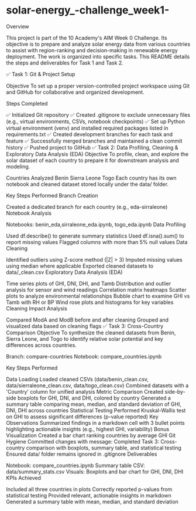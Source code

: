 # solar-energy_-challenge_week1-

Overview

This project is part of the 10 Academy's AIM Week 0 Challenge. Its objective is to prepare and analyze solar energy data from various countries to assist with region-ranking and decision-making in renewable energy deployment. The work is organized into specific tasks. This README details the steps and deliverables for Task 1 and Task 2.

✅ Task 1: Git & Project Setup

Objective
To set up a proper version-controlled project workspace using Git and GitHub for collaborative and organized development.

Steps Completed

✅ Initialized Git repository
✅ Created .gitignore to exclude unnecessary files (e.g., virtual environments, CSVs, notebook checkpoints)
✅ Set up Python virtual environment (venv) and installed required packages listed in requirements.txt
✅ Created development branches for each task and feature
✅ Successfully merged branches and maintained a clean commit history
✅ Pushed project to GitHub
✅ Task 2: Data Profiling, Cleaning & Exploratory Data Analysis (EDA)
Objective
To profile, clean, and explore the solar dataset of each country to prepare it for downstream analysis and modeling.

Countries Analyzed
Benin
Sierra Leone
Togo
Each country has its own notebook and cleaned dataset stored locally under the data/ folder.

Key Steps Performed
Branch Creation

Created a dedicated branch for each country (e.g., eda-sirraleone)
Notebook Analysis

Notebooks: benin_eda,sirraleone_eda.ipynb, togo_eda.ipynb
Data Profiling

Used df.describe() to generate summary statistics
Used df.isna().sum() to report missing values
Flagged columns with more than 5% null values
Data Cleaning

Identified outliers using Z-score method (|Z| > 3)
Imputed missing values using median where applicable
Exported cleaned datasets to data/<country>_clean.csv
Exploratory Data Analysis (EDA)

Time series plots of GHI, DNI, DHI, and Tamb
Distribution and outlier analysis for sensor and wind readings
Correlation matrix heatmaps
Scatter plots to analyze environmental relationships
Bubble chart to examine GHI vs Tamb with RH or BP
Wind rose plots and histograms for key variables
Cleaning Impact Analysis

Compared ModA and ModB before and after cleaning
Grouped and visualized data based on cleaning flags
✅ Task 3: Cross-Country Comparison
Objective
To synthesize the cleaned datasets from Benin, Sierra Leone, and Togo to identify relative solar potential and key differences across countries.

Branch: compare-countries
Notebook: compare_countries.ipynb

Key Steps Performed

Data Loading
Loaded cleaned CSVs (data/benin_clean.csv, data/sierraleone_clean.csv, data/togo_clean.csv)
Combined datasets with a 'Country' column for unified analysis
Metric Comparison
Created side-by-side boxplots for GHI, DNI, and DHI, colored by country
Generated a summary table comparing mean, median, and standard deviation of GHI, DNI, DHI across countries
Statistical Testing
Performed Kruskal-Wallis test on GHI to assess significant differences (p-value reported)
Key Observations
Summarized findings in a markdown cell with 3 bullet points highlighting actionable insights (e.g., highest GHI, variability)
Bonus Visualization
Created a bar chart ranking countries by average GHI
Git Hygiene
Committed changes with message: Completed Task 3: Cross-country comparison with boxplots, summary table, and statistical testing
Ensured data/ folder remains ignored in .gitignore
Deliverables

Notebook: compare_countries.ipynb
Summary table CSV: data/summary_stats.csv
Visuals: Boxplots and bar chart for GHI, DNI, DHI
KPIs Achieved

Included all three countries in plots
Correctly reported p-values from statistical testing
Provided relevant, actionable insights in markdown
Generated a summary table with mean, median, and standard deviation
